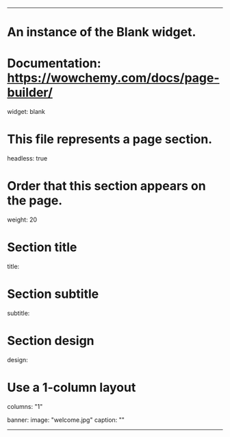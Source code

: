 ---
# An instance of the Blank widget.
# Documentation: https://wowchemy.com/docs/page-builder/
widget: blank

# This file represents a page section.
headless: true

# Order that this section appears on the page.
weight: 20

# Section title
title: 

# Section subtitle
subtitle:

# Section design
design:
  # Use a 1-column layout
  columns: "1"
  
 banner:
  image: "welcome.jpg"
  caption: ""
  
  ---
    
